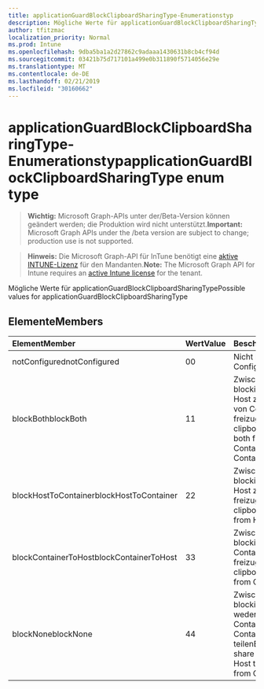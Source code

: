 ```yaml
---
title: applicationGuardBlockClipboardSharingType-Enumerationstyp
description: Mögliche Werte für applicationGuardBlockClipboardSharingType
author: tfitzmac
localization_priority: Normal
ms.prod: Intune
ms.openlocfilehash: 9dba5ba1a2d27862c9adaaa1430631b8cb4cf94d
ms.sourcegitcommit: 03421b75d717101a499e0b311890f5714056e29e
ms.translationtype: MT
ms.contentlocale: de-DE
ms.lasthandoff: 02/21/2019
ms.locfileid: "30160662"
---
```

# <a name="applicationguardblockclipboardsharingtype-enum-type"></a><span data-ttu-id="bf968-103">applicationGuardBlockClipboardSharingType-Enumerationstyp</span><span class="sxs-lookup"><span data-stu-id="bf968-103">applicationGuardBlockClipboardSharingType enum type</span></span>

> <span data-ttu-id="bf968-104">**Wichtig:** Microsoft Graph-APIs unter der/Beta-Version können geändert werden; die Produktion wird nicht unterstützt.</span><span class="sxs-lookup"><span data-stu-id="bf968-104">**Important:** Microsoft Graph APIs under the /beta version are subject to change; production use is not supported.</span></span>

> <span data-ttu-id="bf968-105">**Hinweis:** Die Microsoft Graph-API für InTune benötigt eine [aktive INTUNE-Lizenz](https://go.microsoft.com/fwlink/?linkid=839381) für den Mandanten.</span><span class="sxs-lookup"><span data-stu-id="bf968-105">**Note:** The Microsoft Graph API for Intune requires an [active Intune license](https://go.microsoft.com/fwlink/?linkid=839381) for the tenant.</span></span>

<span data-ttu-id="bf968-106">Mögliche Werte für applicationGuardBlockClipboardSharingType</span><span class="sxs-lookup"><span data-stu-id="bf968-106">Possible values for applicationGuardBlockClipboardSharingType</span></span>

## <a name="members"></a><span data-ttu-id="bf968-107">Elemente</span><span class="sxs-lookup"><span data-stu-id="bf968-107">Members</span></span>
|<span data-ttu-id="bf968-108">Element</span><span class="sxs-lookup"><span data-stu-id="bf968-108">Member</span></span>|<span data-ttu-id="bf968-109">Wert</span><span class="sxs-lookup"><span data-stu-id="bf968-109">Value</span></span>|<span data-ttu-id="bf968-110">Beschreibung</span><span class="sxs-lookup"><span data-stu-id="bf968-110">Description</span></span>|
|:---|:---|:---|
|<span data-ttu-id="bf968-111">notConfigured</span><span class="sxs-lookup"><span data-stu-id="bf968-111">notConfigured</span></span>|<span data-ttu-id="bf968-112">0</span><span class="sxs-lookup"><span data-stu-id="bf968-112">0</span></span>|<span data-ttu-id="bf968-113">Nicht konfiguriert</span><span class="sxs-lookup"><span data-stu-id="bf968-113">Not Configured</span></span>|
|<span data-ttu-id="bf968-114">blockBoth</span><span class="sxs-lookup"><span data-stu-id="bf968-114">blockBoth</span></span>|<span data-ttu-id="bf968-115">1</span><span class="sxs-lookup"><span data-stu-id="bf968-115">1</span></span>|<span data-ttu-id="bf968-116">Zwischenablage blockieren, um Daten von Host zu Container und von Container zu Host freizugeben</span><span class="sxs-lookup"><span data-stu-id="bf968-116">Block clipboard to share data both from Host to Container and from Container to Host</span></span>|
|<span data-ttu-id="bf968-117">blockHostToContainer</span><span class="sxs-lookup"><span data-stu-id="bf968-117">blockHostToContainer</span></span>|<span data-ttu-id="bf968-118">2</span><span class="sxs-lookup"><span data-stu-id="bf968-118">2</span></span>|<span data-ttu-id="bf968-119">Zwischenablage blockieren, um Daten von Host zu Container freizugeben</span><span class="sxs-lookup"><span data-stu-id="bf968-119">Block clipboard to share data from Host to Container</span></span>|
|<span data-ttu-id="bf968-120">blockContainerToHost</span><span class="sxs-lookup"><span data-stu-id="bf968-120">blockContainerToHost</span></span>|<span data-ttu-id="bf968-121">3</span><span class="sxs-lookup"><span data-stu-id="bf968-121">3</span></span>|<span data-ttu-id="bf968-122">Zwischenablage blockieren, um Daten von Container zu Host freizugeben</span><span class="sxs-lookup"><span data-stu-id="bf968-122">Block clipboard to share data from Container to Host</span></span>|
|<span data-ttu-id="bf968-123">blockNone</span><span class="sxs-lookup"><span data-stu-id="bf968-123">blockNone</span></span>|<span data-ttu-id="bf968-124">4</span><span class="sxs-lookup"><span data-stu-id="bf968-124">4</span></span>|<span data-ttu-id="bf968-125">Zwischenablage blockieren, um Daten weder vom Host-Container noch vom Container zum Host zu teilen</span><span class="sxs-lookup"><span data-stu-id="bf968-125">Block clipboard to share data neither from Host to Container nor from Container to Host</span></span>|




